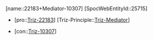 ﻿---
type: TrizContradiction
aliases:
- 22183+Mediator-10307
license: CC BY-SA 4.0
copyright: https://github.com/SpocWeb
IsDeleted: false
IsReadOnly: false
Confidential: public
tags: 
- Triz/Contradiction
---
[name::22183+Mediator-10307]
[SpocWebEntityId::25715]
+ [pro::[Triz-22183](Triz-22183)]
[Triz-Principle::[Triz-Mediator](tech/Triz/Principle/Triz-Mediator.md)]
- [con::[Triz-10307](Triz-10307)]

